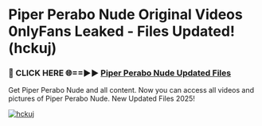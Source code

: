 # Piper Perabo Nude Original Videos 0nlyFans Leaked - Files Updated! (hckuj)

<h3>🔴 CLICK HERE 🌐==►► <a href="https://tinyurl.com/52m3yx9h" rel="nofollow">Piper Perabo Nude Updated Files</a></h3>

Get Piper Perabo Nude and all content. Now you can access all videos and pictures of Piper Perabo Nude. New Updated Files 2025!

[![hckuj](https://i.imgur.com/TnHtlc8.gif)](https://tinyurl.com/52m3yx9h)
